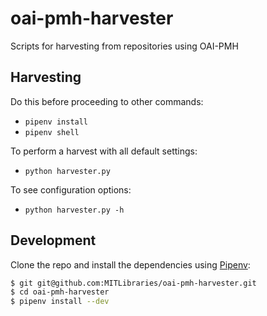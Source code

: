 # oai-pmh-harvester
Scripts for harvesting from repositories using OAI-PMH

## Harvesting

Do this before proceeding to other commands:
- `pipenv install`
- `pipenv shell`

To perform a harvest with all default settings:
- `python harvester.py`

To see configuration options:
- `python harvester.py -h`


## Development

Clone the repo and install the dependencies using [Pipenv](https://docs.pipenv.org/):

```bash
$ git git@github.com:MITLibraries/oai-pmh-harvester.git
$ cd oai-pmh-harvester
$ pipenv install --dev
```
